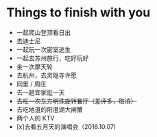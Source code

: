 # Things to finish with you

- 一起爬山登顶看日出
- 去迪士尼
- 一起玩一次密室逃生
- 一起去苏州旅行，吃好玩好
- 坐一次摩天轮
- 去杭州，去灵隐寺许愿
- 同里 / 周庄
- 去一趟宜家逛一天
- ~~去吃一次东方明珠旋转餐厅（差评多，取消）~~
- 去吃地道的阳澄湖大闸蟹
- 两个人的 KTV
- [x]去看五月天的演唱会（2016.10.07)